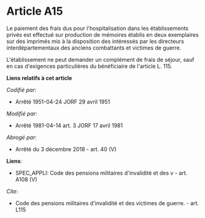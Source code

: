 # Article A15

Le paiement des frais dus pour l'hospitalisation dans les établissements privés est effectué sur production de mémoires
établis en deux exemplaires sur des imprimés mis à la disposition des intéressés par les directeurs interdépartementaux des
anciens combattants et victimes de guerre.

L'établissement ne peut demander un complément de frais de séjour, sauf en cas d'exigences particulières du bénéficiaire de
l'article L. 115.

**Liens relatifs à cet article**

_Codifié par_:

  - Arrêté 1951-04-24 JORF 29 avril 1951

_Modifié par_:

  - Arrêté 1981-04-14 art. 3 JORF 17 avril 1981

_Abrogé par_:

  - Arrêté du 3 décembre 2018 - art. 40 (V)

**Liens**:

  - SPEC_APPLI: Code des pensions militaires d'invalidité et des v - art. A108 (V)

_Cite_:

  - Code des pensions militaires d'invalidité et des victimes de guerre. - art. L115
